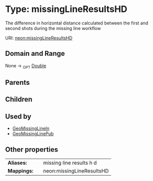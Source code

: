
# Type: missingLineResultsHD


The difference in horizontal distance calculated between the first and second shots during the missing line workflow

URI: [neon:missingLineResultsHD](https://data.neonscience.org/missingLineResultsHD)


## Domain and Range

None ->  <sub>OPT</sub> [Double](types/Double.md)

## Parents


## Children


## Used by

 * [GeoMissingLineIn](GeoMissingLineIn.md)
 * [GeoMissingLinePub](GeoMissingLinePub.md)

## Other properties

|  |  |  |
| --- | --- | --- |
| **Aliases:** | | missing line results h d |
| **Mappings:** | | neon:missingLineResultsHD |

